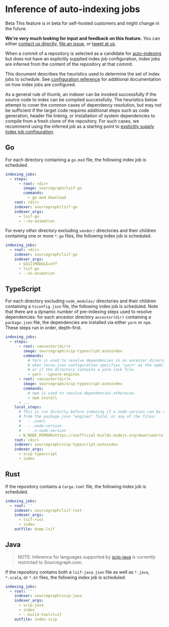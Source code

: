 # Inference of auto-indexing jobs

<aside class="beta">
<p>
<span class="badge badge-beta">Beta</span> This feature is in beta for self-hosted customers and might change in the future.
</p>

<p><b>We're very much looking for input and feedback on this feature.</b> You can either <a href="https://about.sourcegraph.com/contact">contact us directly</a>, <a href="https://github.com/sourcegraph/sourcegraph">file an issue</a>, or <a href="https://twitter.com/sourcegraph">tweet at us</a>.</p>
</aside>

When a commit of a repository is selected as a candidate for [auto-indexing](./auto_indexing.md) but does not have an explicitly supplied index job configuration, index jobs are inferred from the content of the repository at that commit.

This document describes the heuristics used to determine the set of index jobs to schedule. See [configuration reference](../references/auto_indexing_configuration.md) for additional documentation on how index jobs are configured.

As a general rule of thumb, an indexer can be invoked successfully if the source code to index can be compiled successfully. The heuristics below attempt to cover the common cases of dependency resolution, but may not be sufficient if the target code requires additional steps such as code generation, header file linking, or installation of system dependencies to compile from a fresh clone of the repository. For such cases, we recommend using the inferred job as a starting point to [explicitly supply index job configuration](../how-to/configure_auto_indexing.md#explicit-index-job-configuration).

## Go

For each directory containing a `go.mod` file, the following index job is scheduled.

```yaml
indexing_jobs:
  - steps:
      - root: <dir>
        image: sourcegraph/lsif-go
        commands:
          - go mod download
    root: <dir>
    indexer: sourcegraph/lsif-go
    indexer_args:
      - lsif-go
      - --no-animation
```

For every _other_ directory excluding `vendor/` directories and their children containing one or more `*.go` files, the following index job is scheduled.

```yaml
indexing_jobs:
  - root: <dir>
    indexer: sourcegraph/lsif-go
    indexer_args:
      - GO111MODULE=off
      - lsif-go
      - --no-animation
```

## TypeScript

For each directory excluding `node_modules/` directories and their children containing a `tsconfig.json` file, the following index job is scheduled. Note that there are a dynamic number of pre-indexing steps used to resolve dependencies: for each ancestor directory `ancestor(dir)` containing a `package.json` file, the dependencies are installed via either `yarn` or `npm`. These steps run in order, depth-first.

```yaml
indexing_jobs:
  - steps:
      - root: <ancestor(dir)>
        image: sourcegraph/scip-typescript:autoindex
        commands:
          # Yarn is used to resolve dependencies in an ancestor directory
          # when lerna.json configuration specifies "yarn" as the npmClient
          # or if the directory contains a yarn.lock file.
          - yarn --ignore-engines
      - root: <ancestor(dir)>
        image: sourcegraph/scip-typescript:autoindex
        commands:
          # npm is used to resolve dependencies otherwise.
          - npm install
      - ...
    local_steps:
      # This is run directly before indexing if a node version can be determined
      # from the package.json "engines" field, or any of the files:
      #   - .nvmrc
      #   - .node-version
      #   - .n-node-version
      - N_NODE_MIRROR=https://unofficial-builds.nodejs.org/download/release n --arch x64-musl autol
    root: <dir>
    indexer: sourcegraph/scip-typescript:autoindex
    indexer_args:
      - scip-typescript
      - index
```

## Rust

If the repository contains a `Cargo.toml` file, the following index job is scheduled.

```yaml
indexing_jobs:
  - root: ''
    indexer: sourcegraph/lsif-rust
    indexer_args:
      - lsif-rust
      - index
    outfile: dump.lsif
```

## Java

> NOTE: Inference for languages supported by [scip-java](https://github.com/sourcegraph/scip-java) is currently restricted to Sourcegraph.com.

If the repository contains both a `lsif-java.json` file as well as `*.java`, `*.scala`, or `*.kt` files, the following index job is scheduled.

```yaml
indexing_jobs:
  - root: ''
    indexer: sourcegraph/scip-java
    indexer_args:
      - scip-java
      - index
      - --build-tool=lsif
    outfile: index.scip
```
